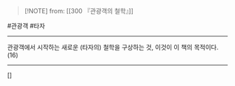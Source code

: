  > [!NOTE] from: [[300 『관광객의 철학』]]

#관광객 #타자 

--- 
관광객에서 시작하는 새로운 (타자의) 철학을 구상하는 것, 이것이 이 책의 목적이다. (16)

--- 
[]
